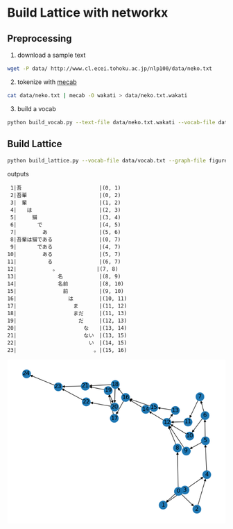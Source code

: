 # Build Lattice with networkx

## Preprocessing

1. download a sample text
```bash
wget -P data/ http://www.cl.ecei.tohoku.ac.jp/nlp100/data/neko.txt
```

2. tokenize with [mecab](https://taku910.github.io/mecab/)
```bash
cat data/neko.txt | mecab -O wakati > data/neko.txt.wakati
```

3. build a vocab
```bash
python build_vocab.py --text-file data/neko.txt.wakati --vocab-file data/vocab.txt
```


## Build Lattice
```bash
python build_lattice.py --vocab-file data/vocab.txt --graph-file figure/lattice.png
```

outputs
```
 1|吾　　　　　　　　　　　　　　　|(0, 1)
 2|吾輩　　　　　　　　　　　　　　|(0, 2)
 3|　輩　　　　　　　　　　　　　　|(1, 2)
 4|　　は　　　　　　　　　　　　　|(2, 3)
 5|　　　猫　　　　　　　　　　　　|(3, 4)
 6|　　　　で　　　　　　　　　　　|(4, 5)
 7|　　　　　あ　　　　　　　　　　|(5, 6)
 8|吾輩は猫である　　　　　　　　　|(0, 7)
 9|　　　　である　　　　　　　　　|(4, 7)
10|　　　　　ある　　　　　　　　　|(5, 7)
11|　　　　　　る　　　　　　　　　|(6, 7)
12|　　　　　　　。　　　　　　　　|(7, 8)
13|　　　　　　　　名　　　　　　　|(8, 9)
14|　　　　　　　　名前　　　　　　|(8, 10)
15|　　　　　　　　　前　　　　　　|(9, 10)
16|　　　　　　　　　　は　　　　　|(10, 11)
17|　　　　　　　　　　　ま　　　　|(11, 12)
18|　　　　　　　　　　　まだ　　　|(11, 13)
19|　　　　　　　　　　　　だ　　　|(12, 13)
20|　　　　　　　　　　　　　な　　|(13, 14)
21|　　　　　　　　　　　　　ない　|(13, 15)
22|　　　　　　　　　　　　　　い　|(14, 15)
23|　　　　　　　　　　　　　　　。|(15, 16)
```
![Sample_Lattice](./figure/lattice.png)
